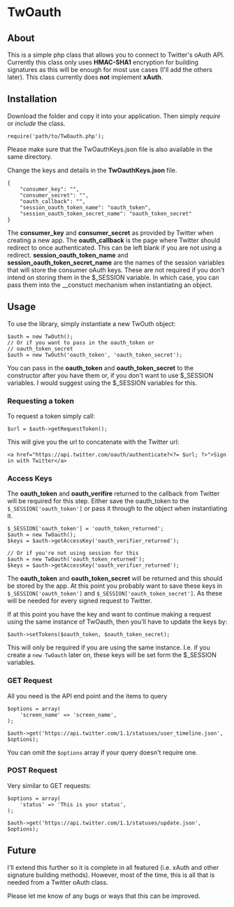 # TwOauth
## About
This is a simple php class that allows you to connect to Twitter's oAuth API. Currently this class only uses **HMAC-SHA1** encryption for building signatures as this will be enough for most use cases (I'll add the others later). This class currently does **not** implement **xAuth**.

## Installation
Download the folder and copy it into your application. Then simply _require_ or _include_ the class.

	require('path/to/TwOauth.php');

Please make sure that the TwOauthKeys.json file is also available in the same directory.

Change the keys and details in the **TwOauthKeys.json** file.

	{
	    "consumer_key": "",
	    "consumer_secret": "",
	    "oauth_callback": "",
	    "session_oauth_token_name": "oauth_token",
	    "session_oauth_token_secret_name": "oauth_token_secret"
	}
	
The **consumer_key** and **consumer_secret** as provided by Twitter when creating a new app. The **oauth_callback** is the page where Twitter should redirect to once authenticated. This can be left blank if you are not using a redirect. **session_oauth_token_name** and **session_oauth_token_secret_name** are the names of the session variables that will store the consumer oAuth keys. These are not required if you don't intend on storing them in the $_SESSION variable. In which case, you can pass them into the __constuct mechanism when instantiating an object.

## Usage
To use the library, simply instantiate a new TwOuth object:

	$auth = new TwOuth();
	// Or if you want to pass in the oauth_token or 
	// oauth_token_secret
	$auth = new TwOuth('oauth_token', 'oauth_token_secret');

You can pass in the **oauth_token** and **oauth_token_secret** to the constructor after you have them or, if you don't want to use $_SESSION variables. I would suggest using the $_SESSION variables for this.

### Requesting a token
To request a token simply call:

	$url = $auth->getRequestToken();

This will give you the url to concatenate with the Twitter url:

	<a href="https://api.twitter.com/oauth/authenticate?<?= $url; ?>">Sign in with Twitter</a>
	
### Access Keys
The **oauth_token** and **oauth_verifire** returned to the callback from Twitter will be required for this step. Either save the oauth_token to the `$_SESSION['oauth_token']` or pass it through to the object when instantiating it.

	$_SESSION['oauth_token'] = 'oauth_token_returned';
	$auth = new TwOauth();
	$keys = $auth->getAccessKey('oauth_verifier_returned');
	
	// Or if you're not using session for this
	$auth = new TwOauth('oauth_token_returned');
	$keys = $auth->getAccessKey('oauth_verifier_returned');
	
The **oauth_token** and **oauth_token_secret** will be returned and this should be stored by the app. At this point you probably want to save these keys in `$_SESSION['oauth_token']` and `$_SESSION['oauth_token_secret']`. As these will be needed for every signed request to Twitter.

If at this point you have the key and want to continue making a request using the same instance of TwOauth, then you'll have to update the keys by:

	$auth->setTokens($oauth_token, $oauth_token_secret);
	
This will only be required if you are using the same instance. I.e. if you create a `new TwOauth` later on, these keys will be set form the $_SESSION variables.

### GET Request

All you need is the API end point and the items to query

	$options = array(
		'screen_name' => 'screen_name',
	);
	
	$auth->get('https://api.twitter.com/1.1/statuses/user_timeline.json', $options);
	
You can omit the `$options` array if your query doesn't require one.

### POST Request

Very similar to GET requests:

	$options = array(
		'status' => 'This is your status',
	);
	
	$auth->get('https://api.twitter.com/1.1/statuses/update.json', $options);
	
## Future
I'll extend this further so it is complete in all featured (i.e. xAuth and other signature building methods). However, most of the time, this is all that is needed from a Twitter oAuth class.

Please let me know of any bugs or ways that this can be improved.
